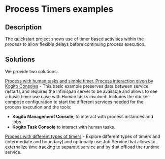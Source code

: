 # Process Timers examples

## Description

The quickstart project shows use of timer based activities within the process to
allow flexible delays before continuing process execution.


## Solutions

We provide two solutions: 

[Process with human tasks and simple timer. Process interaction given by Kogito Consoles](basic) - This basic example 
preserves data between service restarts and requires the Infinispan server to be available and allows to see a basic timer 
use case with Human tasks involved. 
Includes the docker-compose configuration to start the different services needed for the process execution and the tools:
  * **Kogito Management Console**, to interact with process instances and jobs
  * **Kogito Task Console** to interact with human tasks. 

[Process with different types of timers](extended) -  Explore different types of timers and (intermediate and boundary) and
 optionally use Job Service that allows to externalize time tracking to separate service and by that offload the runtime service.
